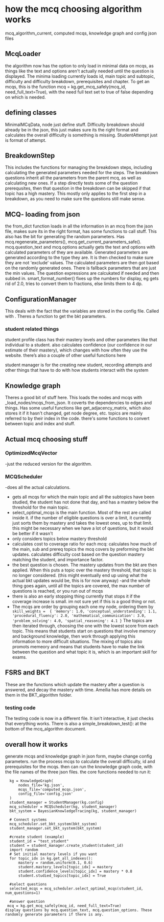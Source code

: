 # how the mcq choosing algorithm works

mcq_algorithm_current, computed mcqs, knowledge graph and config json files

## McqLoader
the algorithm now has the option to only load in minimal data on mcqs, as things like the text and options aren't actually needed until the question is displayed. The minima loading currently loads id, main topic and subtopic, difficulty and difficulty breakdown, prerequisites and chapter. To get an mcqs, this is the function mcq = kg.get_mcq_safely(mcq_id, need_full_text=True), with the need full text set to true of false depending on which is needed.

## defining classes
MinimalMCqData, node just define stuff. Difficulty breakdown should already be in the json, this just makes sure its the right format and calculates the overall difficulty is something is missing. StudentAttempt just is format of attempt.


## BreakdownStep
This includes the functions for managing the breakdown steps, including calculating the generated parameters needed for the steps. The breakdown questions inherit all the parameters from the parent mcq, as well as calculating new ones. If a step directly tests some of the question prerequsites, then that question in the breakdown can be skipped if that topic has a high mastery. This mostly only applies to the first step in a breakdown, as you need to make sure the questions still make sense.



## MCQ- loading from json
the from_dict function loads in all the information in an mcq from the json file, makes sure its in the right format, has some functions to call stuff.
This also has the bit for generating the random parameters. Has mcq.regenerate_parameters(), mcq.get_current_parameters_safe(). mcq.question_text and mcq.options actually gets the text and options with calculated parameters of they are available.
Generated parameters are generated according to the type they are. It is then checked to make sure they are not 'exclude' values. The calculated parameters are then got based on the randomly generated ones. There is fallback parameters that are just the min values. The question expressions are calcukated if needed and then subbed in.
smart_format_number() fixes up the numbers for display, eg gets rid of 2.0, tries to convert them to fractions, else limits them to 4 dp.

## ConfigurationManager
This deals with the fact that the variables are stored in the config file. Called with . Theres a function to get the bkt parameters.

### student related things
student profile class has their mastery levels and other parameters like that individual to a student. also calculates confidence (our confidence in our estimate of their mastery), which changes with how often they use the website. there’s also a couple of other useful functions here

student manager is for the creating new student, recording attempts and other things that have to do with how students interact with the system

## Knowledge graph
Theres a good bit of stuff here. This loads the nodes and mcqs with _load_nodes/mcqs_from_json. It coverts the dependencies to edges and things. Has some useful functions like get_adjacency_matrix, which also stores it if it hasn't changed, get node degree, etc.
topics are mainly referred to by their index in the code. there's some functions to convert between topic and index and stuff.
## Actual mcq choosing stuff
### OptimizedMcqVector
-just the reduced version for the algorithm.

### MCQScheduler
-does all the actual calculations.

- gets all mcqs for which the main topic and all the subtopics have been studied, the student has not done that day, and has a mastery below the threshold for the main topic.
- select_optimal_mcqs is the main function. Most of the rest are called inside it. if the number of eligible questions is over a limit, it currently just sorts them by mastery and takes the lowest ones, up to that limit. this might be necessary when we have a lot of questions, but it would be better if it wasn't
- only considers topics below mastery threshold
- calculates cost to coverage ratio for each mcq: calculates how much of the main, sub and prereq topics the mcq covers by preforming the bkt updates. calculates difficulty cost based on the question mastery matching the student, and importance factor.
- the best question is chosen. The mastery updates from the bkt are then applied. When this puts a topic over the mastery threshold, that topic is no longer considered.
  (this might eventually end up using what the actual bkt updates would be, this is for now anyway)
-and the whole thing goes again, until all the topics are covered, the max number of questions is reached, or you run out of mcqs
- there is also an early stopping thing currently that stops it if the coverage increase is small. im not sure yet if this is a good thing or not.
- The mcqs are order by grouping each one my node, ordering them by ``` skill_weights =  {
            'memory': 1.0,
            'conceptual_understanding': 1.1,
            'procedural_fluency': 2.0,
            'mathematical_communication': 3.0,
            'problem_solving': 4.0,
            'spatial_reasoning': 4.1
        }```
        The topics are then iterated through, choosing the one with the lowest score from each topic. This means that students start on questions that involve memory and background knowledge, then work through applying this information to more difficult situations. The mixing of topics also promots memeory and means that students have to make the link between the question and what topic it is, which is an important skill for exams.

## FSRS and BKT
These are the functions which update the mastery after a question is answered, and decay the mastery with time. Ameilia has more details on them in the BKT_algorithm folder.




### testing code
The testing code is now in a different file. It isn't interactive, it just checks that everything works. There is also a simple_breakdown_test(): at the bottom of the mcq_algorithm document.
## overall how it works
generate mcqs and knowledge graph in json form, maybe change config parameters. run the process mcqs to calculate the overall difficulty, id and prerequisites for the mcqs. then can run the knowledge graph code, with the file names of the three json files. the core functions needed to run it:
```
  kg = KnowledgeGraph(
      nodes_file='kg.json',
      mcqs_file='computed_mcqs.json',
      config_file='config.json'
  )
  student_manager = StudentManager(kg.config)
  mcq_scheduler = MCQScheduler(kg, student_manager)
  bkt_system = BayesianKnowledgeTracing(kg, student_manager)

  # Connect systems
  mcq_scheduler.set_bkt_system(bkt_system)
  student_manager.set_bkt_system(bkt_system)

  #create student (example)
  student_id = "test_student"
  student = student_manager.create_student(student_id)
  import random
  # Set initial mastery levels if you want
  for topic_idx in kg.get_all_indexes():
      mastery = random.uniform(0.1, 0.6)
      student.mastery_levels[topic_idx] = mastery
      student.confidence_levels[topic_idx] = mastery * 0.8
      student.studied_topics[topic_idx] = True

  #select questions
  selected_mcqs = mcq_scheduler.select_optimal_mcqs(student_id, num_questions=1)

  #answer question
 mcq = kg.get_mcq_safely(mcq_id, need_full_text=True)
display questions by mcq.question_text, mcq.question_options. These randomly generate parameters if there is any.

```

